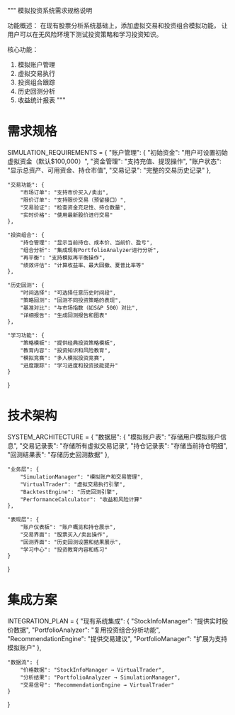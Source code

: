 """
模拟投资系统需求规格说明

功能概述：
在现有股票分析系统基础上，添加虚拟交易和投资组合模拟功能，
让用户可以在无风险环境下测试投资策略和学习投资知识。

核心功能：
1. 模拟账户管理
2. 虚拟交易执行
3. 投资组合跟踪
4. 历史回测分析
5. 收益统计报表
"""

# 需求规格
SIMULATION_REQUIREMENTS = {
    "账户管理": {
        "初始资金": "用户可设置初始虚拟资金（默认$100,000）",
        "资金管理": "支持充值、提现操作",
        "账户状态": "显示总资产、可用资金、持仓市值",
        "交易记录": "完整的交易历史记录"
    },

    "交易功能": {
        "市场订单": "支持市价买入/卖出",
        "限价订单": "支持限价交易（预留接口）",
        "交易验证": "检查资金充足性、持仓数量",
        "实时价格": "使用最新股价进行交易"
    },

    "投资组合": {
        "持仓管理": "显示当前持仓、成本价、当前价、盈亏",
        "组合分析": "集成现有PortfolioAnalyzer进行分析",
        "再平衡": "支持模拟再平衡操作",
        "绩效评估": "计算收益率、最大回撤、夏普比率等"
    },

    "历史回测": {
        "时间选择": "可选择任意历史时间段",
        "策略回测": "回测不同投资策略的表现",
        "基准对比": "与市场指数（如S&P 500）对比",
        "详细报告": "生成回测报告和图表"
    },

    "学习功能": {
        "策略模板": "提供经典投资策略模板",
        "教育内容": "投资知识和风险教育",
        "模拟竞赛": "多人模拟投资竞赛",
        "进度跟踪": "学习进度和投资技能提升"
    }
}

# 技术架构
SYSTEM_ARCHITECTURE = {
    "数据层": {
        "模拟账户表": "存储用户模拟账户信息",
        "交易记录表": "存储所有虚拟交易记录",
        "持仓记录表": "存储当前持仓明细",
        "回测结果表": "存储历史回测数据"
    },

    "业务层": {
        "SimulationManager": "模拟账户和交易管理",
        "VirtualTrader": "虚拟交易执行引擎",
        "BacktestEngine": "历史回测引擎",
        "PerformanceCalculator": "收益和风险计算"
    },

    "表现层": {
        "账户仪表板": "账户概览和持仓展示",
        "交易界面": "股票买入/卖出操作",
        "回测界面": "历史回测设置和结果展示",
        "学习中心": "投资教育内容和练习"
    }
}

# 集成方案
INTEGRATION_PLAN = {
    "现有系统集成": {
        "StockInfoManager": "提供实时股价数据",
        "PortfolioAnalyzer": "复用投资组合分析功能",
        "RecommendationEngine": "提供交易建议",
        "PortfolioManager": "扩展为支持模拟账户"
    },

    "数据流": {
        "价格数据": "StockInfoManager → VirtualTrader",
        "分析结果": "PortfolioAnalyzer → SimulationManager",
        "交易信号": "RecommendationEngine → VirtualTrader"
    }
}